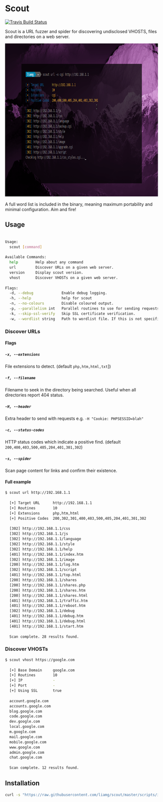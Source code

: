 # Scout

[![Travis Build Status](https://travis-ci.org/liamg/scout.svg?branch=master)](https://travis-ci.org/liamg/scout)

Scout is a URL fuzzer and spider for discovering undisclosed VHOSTS, files and directories on a web server. 

<p align="center">
  <img width="929" height="502" src="./demo.gif" />
</p>

A full word list is included in the binary, meaning maximum portability and minimal configuration. Aim and fire!

## Usage

```bash

Usage:
  scout [command]

Available Commands:
  help        Help about any command
  url         Discover URLs on a given web server.
  version     Display scout version.
  vhost       Discover VHOSTs on a given web server.

Flags:
  -d, --debug             Enable debug logging.
  -h, --help              help for scout
  -n, --no-colours        Disable coloured output.
  -p, --parallelism int   Parallel routines to use for sending requests. (default 10)
  -k, --skip-ssl-verify   Skip SSL certificate verification.
  -w, --wordlist string   Path to wordlist file. If this is not specified an internal wordlist will be used.

```

### Discover URLs

#### Flags

##### `-x, --extensions`

File extensions to detect. (default `php,htm,html,txt`])

##### `-f, --filename`
 
Filename to seek in the directory being searched. Useful when all directories report 404 status.

##### `-H, --header`

Extra header to send with requests e.g. `-H "Cookie: PHPSESSID=blah"` 

##### `-c, --status-codes`

HTTP status codes which indicate a positive find. (default `200,400,403,500,405,204,401,301,302`)

##### `-s, --spider`

Scan page content for links and confirm their existence.

#### Full example

```bash
$ scout url http://192.168.1.1
  
  [+] Target URL      http://192.168.1.1
  [+] Routines        10 
  [+] Extensions      php,htm,html 
  [+] Positive Codes  200,302,301,400,403,500,405,204,401,301,302
  
  [302] http://192.168.1.1/css
  [302] http://192.168.1.1/js
  [302] http://192.168.1.1/language
  [302] http://192.168.1.1/style
  [302] http://192.168.1.1/help
  [401] http://192.168.1.1/index.htm
  [302] http://192.168.1.1/image
  [200] http://192.168.1.1/log.htm
  [302] http://192.168.1.1/script
  [401] http://192.168.1.1/top.html
  [200] http://192.168.1.1/shares
  [200] http://192.168.1.1/shares.php
  [200] http://192.168.1.1/shares.htm
  [200] http://192.168.1.1/shares.html
  [401] http://192.168.1.1/traffic.htm
  [401] http://192.168.1.1/reboot.htm
  [302] http://192.168.1.1/debug
  [401] http://192.168.1.1/debug.htm
  [401] http://192.168.1.1/debug.html
  [401] http://192.168.1.1/start.htm
  
  Scan complete. 28 results found. 

```

### Discover VHOSTs

```bash
$ scout vhost https://google.com
  
  [+] Base Domain     google.com
  [+] Routines        10 
  [+] IP              -
  [+] Port            - 
  [+] Using SSL       true
  
  account.google.com
  accounts.google.com
  blog.google.com
  code.google.com
  dev.google.com
  local.google.com
  m.google.com
  mail.google.com
  mobile.google.com
  www.google.com
  admin.google.com
  chat.google.com
  
  Scan complete. 12 results found.

```

## Installation

```bash
curl -s "https://raw.githubusercontent.com/liamg/scout/master/scripts/install.sh" | bash
```
